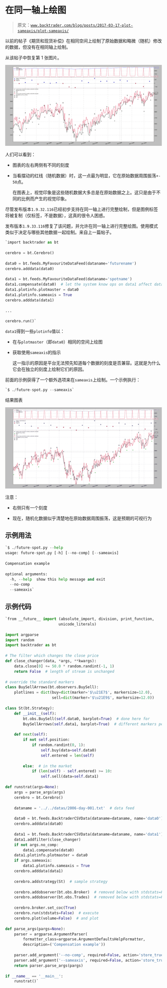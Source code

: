 # 在同一轴上绘图

> 原文：[`www.backtrader.com/blog/posts/2017-03-17-plot-sameaxis/plot-sameaxis/`](https://www.backtrader.com/blog/posts/2017-03-17-plot-sameaxis/plot-sameaxis/)

以前的帖子《期货和现货补偿》在相同空间上绘制了原始数据和略微（随机）修改的数据，但没有在相同轴上绘制。

从该帖子中恢复第 1 张图片。

![image](img/66e9bb3320e85481bd2f411c6357d53d.png)

人们可以看到：

+   图表的左右两侧有不同的刻度

+   当看摆动的红线（随机数据）时，这一点最为明显，它在原始数据周围振荡`+- 50`点。

    在图表上，视觉印象是这些随机数据大多总是在原始数据之上。这只是由于不同的比例而产生的视觉印象。

尽管发布版本`1.9.32.116`已经初步支持在同一轴上进行完整绘制，但是图例标签将被复制（仅标签，不是数据），这真的很令人困惑。

发布版本`1.9.33.116`修复了该问题，并允许在同一轴上进行完整绘图。使用模式类似于决定与哪些其他数据一起绘制。来自上一篇帖子。

```py
`import backtrader as bt

cerebro = bt.Cerebro()

data0 = bt.feeds.MyFavouriteDataFeed(dataname='futurename')
cerebro.adddata(data0)

data1 = bt.feeds.MyFavouriteDataFeed(dataname='spotname')
data1.compensate(data0)  # let the system know ops on data1 affect data0
data1.plotinfo.plotmaster = data0
data1.plotinfo.sameaxis = True
cerebro.adddata(data1)

...

cerebro.run()` 
```

`data1`得到一些`plotinfo`值以：

+   在与`plotmaster`（即`data0`）相同的空间上绘图

+   获取使用`sameaxis`的指示

    这一指示的原因是平台无法预先知道每个数据的刻度是否兼容。这就是为什么它会在独立的刻度上绘制它们的原因。

前面的示例获得了一个额外选项来在`sameaxis`上绘制。一个示例执行：

```py
`$ ./future-spot.py --sameaxis` 
```

结果图表

![image](img/74a3fbabe6179a403c308b105015cf5c.png)

注意：

+   右侧只有一个刻度

+   现在，随机化数据似乎清楚地在原始数据周围振荡，这是预期的可视行为

## 示例用法

```py
`$ ./future-spot.py --help
usage: future-spot.py [-h] [--no-comp] [--sameaxis]

Compensation example

optional arguments:
  -h, --help  show this help message and exit
  --no-comp
  --sameaxis` 
```

## 示例代码

```py
`from __future__ import (absolute_import, division, print_function,
                        unicode_literals)

import argparse
import random
import backtrader as bt

# The filter which changes the close price
def close_changer(data, *args, **kwargs):
    data.close[0] += 50.0 * random.randint(-1, 1)
    return False  # length of stream is unchanged

# override the standard markers
class BuySellArrows(bt.observers.BuySell):
    plotlines = dict(buy=dict(marker='$\u21E7$', markersize=12.0),
                     sell=dict(marker='$\u21E9$', markersize=12.0))

class St(bt.Strategy):
    def __init__(self):
        bt.obs.BuySell(self.data0, barplot=True)  # done here for
        BuySellArrows(self.data1, barplot=True)  # different markers per data

    def next(self):
        if not self.position:
            if random.randint(0, 1):
                self.buy(data=self.data0)
                self.entered = len(self)

        else:  # in the market
            if (len(self) - self.entered) >= 10:
                self.sell(data=self.data1)

def runstrat(args=None):
    args = parse_args(args)
    cerebro = bt.Cerebro()

    dataname = '../../datas/2006-day-001.txt'  # data feed

    data0 = bt.feeds.BacktraderCSVData(dataname=dataname, name='data0')
    cerebro.adddata(data0)

    data1 = bt.feeds.BacktraderCSVData(dataname=dataname, name='data1')
    data1.addfilter(close_changer)
    if not args.no_comp:
        data1.compensate(data0)
    data1.plotinfo.plotmaster = data0
    if args.sameaxis:
        data1.plotinfo.sameaxis = True
    cerebro.adddata(data1)

    cerebro.addstrategy(St)  # sample strategy

    cerebro.addobserver(bt.obs.Broker)  # removed below with stdstats=False
    cerebro.addobserver(bt.obs.Trades)  # removed below with stdstats=False

    cerebro.broker.set_coc(True)
    cerebro.run(stdstats=False)  # execute
    cerebro.plot(volume=False)  # and plot

def parse_args(pargs=None):
    parser = argparse.ArgumentParser(
        formatter_class=argparse.ArgumentDefaultsHelpFormatter,
        description=('Compensation example'))

    parser.add_argument('--no-comp', required=False, action='store_true')
    parser.add_argument('--sameaxis', required=False, action='store_true')
    return parser.parse_args(pargs)

if __name__ == '__main__':
    runstrat()` 
```
